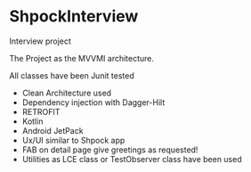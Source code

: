 # ShpockInterview
Interview project

The Project as the MVVMI architecture.

All classes have been Junit tested 

- Clean Architecture used
- Dependency injection with Dagger-Hilt 
- RETROFIT
- Kotlin
- Android JetPack
- Ux/UI similar to Shpock app
- FAB on detail page give greetings as requested!
- Utilities as LCE class or TestObserver class have been used
